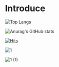 # Introduce



[![Top Langs](https://github-readme-stats.vercel.app/api/top-langs/?username=dsungc1111)](https://github.com/anuraghazra/github-readme-stats)


![Anurag's GitHub stats](https://github-readme-stats.vercel.app/api?username=dsungc1111&hide=contribs,prs&show_icons=true&theme=테마)

[![Hits](https://hits.seeyoufarm.com/api/count/incr/badge.svg?url=https%3A%2F%2Fgithub.com%2Fdsungc1111&count_bg=%2379C83D&title_bg=%23555555&icon=&icon_color=%23E7E7E7&title=hits&edge_flat=false)](https://hits.seeyoufarm.com)

![1](https://github.com/user-attachments/assets/10fdc66c-bd42-4f01-85ca-6e6d5b504dad)

![1 (1)](https://github.com/user-attachments/assets/646d6e15-dfef-48fe-9490-1ce4a45098ae)
